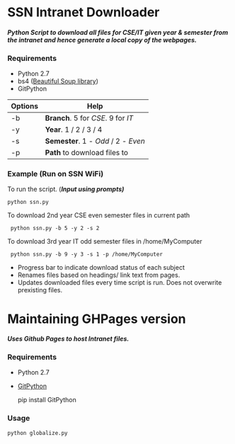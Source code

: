 # SSN Intranet Downloader
#### *Python Script to download all files for CSE/IT  given year &amp;  semester from the intranet and hence generate a local copy of the webpages.*

### Requirements
* Python 2.7
* bs4 ([Beautiful Soup library](https://www.crummy.com/software/BeautifulSoup/bs4/doc/#installing-beautiful-soup))
* GitPython

Options | Help
--------|-----------
-b | **Branch**. 5 for *CSE*. 9 for *IT*
-y | **Year**.  1 / 2 / 3 / 4
-s | **Semester**. 1 - *Odd* / 2 - *Even*
-p | **Path** to download files to

### Example (Run on SSN WiFi)
To run the script. (***Input using prompts)***

	python ssn.py

To download 2nd year CSE even semester files in current path

	 python ssn.py -b 5 -y 2 -s 2

To download 3rd year IT odd semester files in /home/MyComputer

	 python ssn.py -b 9 -y 3 -s 1 -p /home/MyComputer


- Progress bar to indicate download status of each subject
- Renames files based on headings/ link text from pages.  
- Updates downloaded files every time script is run. Does not overwrite prexisting files.

# Maintaining GHPages version
#### *Uses Github Pages to host Intranet files.*
### Requirements
* Python 2.7
* [GitPython](https://github.com/gitpython-developers/GitPython)

	pip install GitPython

### Usage

	python globalize.py
